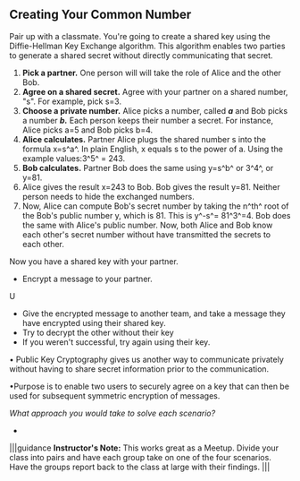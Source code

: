 ## Creating Your Common Number



Pair up with a classmate. You're going to create a shared key using the Diffie-Hellman Key Exchange algorithm. This algorithm enables two parties to generate a shared secret without directly communicating that secret. 

1. **Pick a partner.** One person will will take the role of Alice and the other Bob.
1. **Agree on a shared secret.** Agree with your partner on a shared number, "s". For example, pick s=3.
1.  **Choose a private number.** Alice picks a number, called ***a*** and Bob picks a number ***b.*** Each person keeps their number a secret. For instance, Alice picks a=5 and Bob picks b=4.
1.  **Alice calculates.** Partner Alice plugs the shared number s into the formula x=s^a^.  In plain English, x equals s to the power of a. Using the example values:3^5^ = 243. 
1. **Bob calculates.** Partner Bob does the same using y=s^b^ or 3^4^, or y=81.
1.  Alice gives the result x=243 to Bob. Bob gives the result y=81. Neither person needs to hide the exchanged numbers.
1.  Now, Alice can compute Bob's secret number by taking the n^th^ root of the Bob's public number y, which is 81. This is y^-s^= 81^3^=4. Bob does the same with Alice's  public number. Now, both Alice and Bob know each other's secret number without have transmitted the secrets to each other.
  
Now you have a shared key with your partner.  

 - Encrypt a message to your partner.
 
 U
 - Give the encrypted message to another team, and take a message they have encrypted using their shared key.
 - Try to decrypt the other without their key
 - If you weren't successful, try again using their key.



 

• Public Key Cryptography gives us another way to communicate privately without having to share secret information prior to the communication.


•Purpose is to enable two users to securely agree on a key that can then be used for subsequent symmetric encryption of messages.



*What approach you would take to solve each scenario?*


*
|||guidance
**Instructor's Note:**  This works great as a Meetup.  Divide your class into pairs and have each group take on one of the four scenarios. Have the groups report back to the class at large with their findings.
|||
